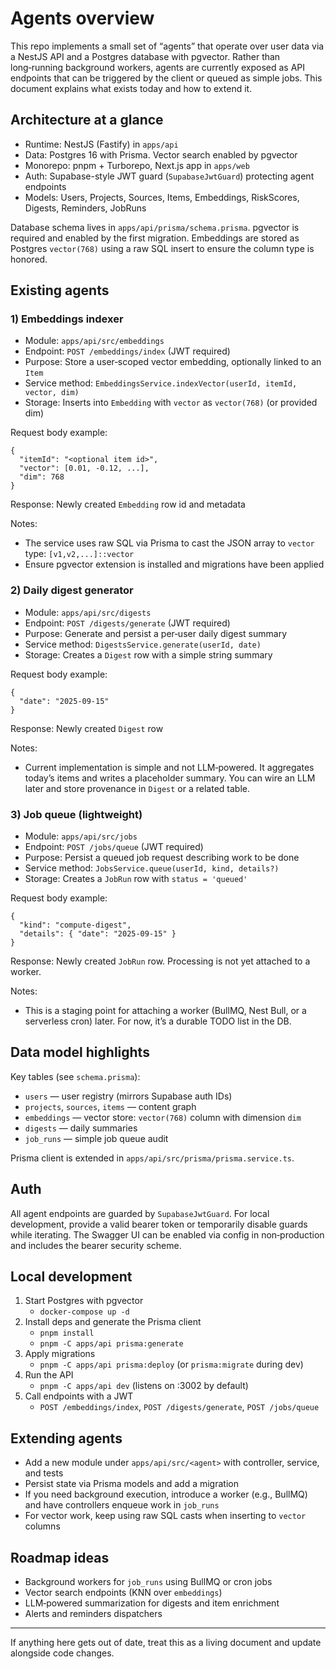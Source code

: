 # Agents overview

This repo implements a small set of “agents” that operate over user data via a NestJS API and a Postgres database with pgvector. Rather than long‑running background workers, agents are currently exposed as API endpoints that can be triggered by the client or queued as simple jobs. This document explains what exists today and how to extend it.

## Architecture at a glance

- Runtime: NestJS (Fastify) in `apps/api`
- Data: Postgres 16 with Prisma. Vector search enabled by pgvector
- Monorepo: pnpm + Turborepo, Next.js app in `apps/web`
- Auth: Supabase-style JWT guard (`SupabaseJwtGuard`) protecting agent endpoints
- Models: Users, Projects, Sources, Items, Embeddings, RiskScores, Digests, Reminders, JobRuns

Database schema lives in `apps/api/prisma/schema.prisma`. pgvector is required and enabled by the first migration. Embeddings are stored as Postgres `vector(768)` using a raw SQL insert to ensure the column type is honored.

## Existing agents

### 1) Embeddings indexer

- Module: `apps/api/src/embeddings`
- Endpoint: `POST /embeddings/index` (JWT required)
- Purpose: Store a user‑scoped vector embedding, optionally linked to an `Item`
- Service method: `EmbeddingsService.indexVector(userId, itemId, vector, dim)`
- Storage: Inserts into `Embedding` with `vector` as `vector(768)` (or provided dim)

Request body example:

```
{
  "itemId": "<optional item id>",
  "vector": [0.01, -0.12, ...],
  "dim": 768
}
```

Response: Newly created `Embedding` row id and metadata

Notes:

- The service uses raw SQL via Prisma to cast the JSON array to `vector` type: `[v1,v2,...]::vector`
- Ensure pgvector extension is installed and migrations have been applied

### 2) Daily digest generator

- Module: `apps/api/src/digests`
- Endpoint: `POST /digests/generate` (JWT required)
- Purpose: Generate and persist a per‑user daily digest summary
- Service method: `DigestsService.generate(userId, date)`
- Storage: Creates a `Digest` row with a simple string summary

Request body example:

```
{
  "date": "2025-09-15"
}
```

Response: Newly created `Digest` row

Notes:

- Current implementation is simple and not LLM‑powered. It aggregates today’s items and writes a placeholder summary. You can wire an LLM later and store provenance in `Digest` or a related table.

### 3) Job queue (lightweight)

- Module: `apps/api/src/jobs`
- Endpoint: `POST /jobs/queue` (JWT required)
- Purpose: Persist a queued job request describing work to be done
- Service method: `JobsService.queue(userId, kind, details?)`
- Storage: Creates a `JobRun` row with `status = 'queued'`

Request body example:

```
{
  "kind": "compute-digest",
  "details": { "date": "2025-09-15" }
}
```

Response: Newly created `JobRun` row. Processing is not yet attached to a worker.

Notes:

- This is a staging point for attaching a worker (BullMQ, Nest Bull, or a serverless cron) later. For now, it’s a durable TODO list in the DB.

## Data model highlights

Key tables (see `schema.prisma`):

- `users` — user registry (mirrors Supabase auth IDs)
- `projects`, `sources`, `items` — content graph
- `embeddings` — vector store: `vector(768)` column with dimension `dim`
- `digests` — daily summaries
- `job_runs` — simple job queue audit

Prisma client is extended in `apps/api/src/prisma/prisma.service.ts`.

## Auth

All agent endpoints are guarded by `SupabaseJwtGuard`. For local development, provide a valid bearer token or temporarily disable guards while iterating. The Swagger UI can be enabled via config in non‑production and includes the bearer security scheme.

## Local development

1. Start Postgres with pgvector
   - `docker-compose up -d`
2. Install deps and generate the Prisma client
   - `pnpm install`
   - `pnpm -C apps/api prisma:generate`
3. Apply migrations
   - `pnpm -C apps/api prisma:deploy` (or `prisma:migrate` during dev)
4. Run the API
   - `pnpm -C apps/api dev` (listens on :3002 by default)
5. Call endpoints with a JWT
   - `POST /embeddings/index`, `POST /digests/generate`, `POST /jobs/queue`

## Extending agents

- Add a new module under `apps/api/src/<agent>` with controller, service, and tests
- Persist state via Prisma models and add a migration
- If you need background execution, introduce a worker (e.g., BullMQ) and have controllers enqueue work in `job_runs`
- For vector work, keep using raw SQL casts when inserting to `vector` columns

## Roadmap ideas

- Background workers for `job_runs` using BullMQ or cron jobs
- Vector search endpoints (KNN over `embeddings`)
- LLM‑powered summarization for digests and item enrichment
- Alerts and reminders dispatchers

---

If anything here gets out of date, treat this as a living document and update alongside code changes.
